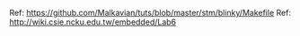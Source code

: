 Ref: https://github.com/Malkavian/tuts/blob/master/stm/blinky/Makefile
Ref: http://wiki.csie.ncku.edu.tw/embedded/Lab6
